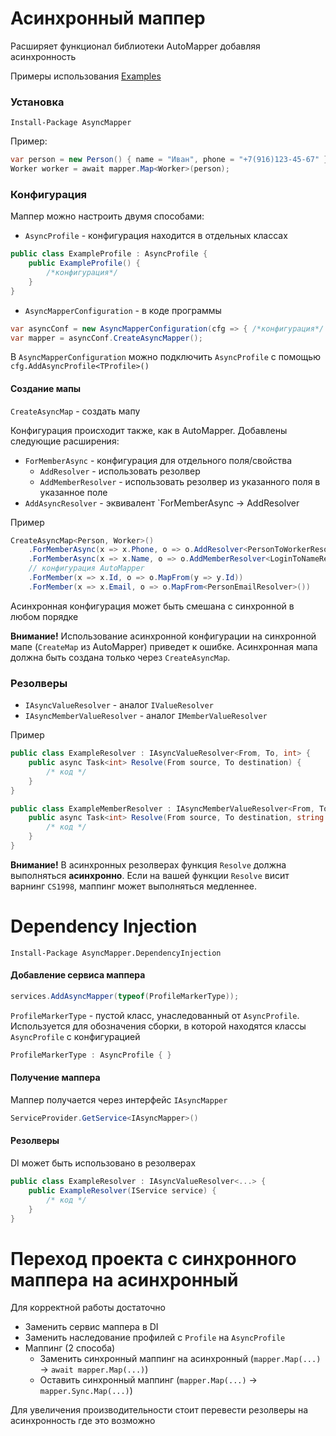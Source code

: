# Асинхронный маппер

Расширяет функционал библиотеки AutoMapper добавляя асинхронность

Примеры использования
[Examples](src/AsyncMapper.Examples)

### Установка
```
Install-Package AsyncMapper
```

Пример:
``` csharp
var person = new Person() { name = "Иван", phone = "+7(916)123-45-67" };
Worker worker = await mapper.Map<Worker>(person);
```

### Конфигурация
Маппер можно настроить двумя способами:

 * `AsyncProfile` - конфигурация находится в отдельных классах
``` csharp
public class ExampleProfile : AsyncProfile {
    public ExampleProfile() {
        /*конфигурация*/
    }
}
```

 * `AsyncMapperConfiguration` - в коде программы
 ``` csharp
var asyncConf = new AsyncMapperConfiguration(cfg => { /*конфигурация*/ });
var mapper = asyncConf.CreateAsyncMapper();
```
В `AsyncMapperConfiguration` можно подключить `AsyncProfile` с помощью `cfg.AddAsyncProfile<TProfile>()`


#### Создание мапы
`CreateAsyncMap` - создать мапу

Конфигурация происходит также, как в AutoMapper. Добавлены следующие расширения:
 * `ForMemberAsync` - конфигурация для отдельного поля/свойства
    * `AddResolver` - использовать резолвер
    * `AddMemberResolver` - использовать резолвер из указанного поля в указанное поле 
 * `AddAsyncResolver` - эквивалент `ForMemberAsync -> AddResolver

Пример
``` csharp
CreateAsyncMap<Person, Worker>()
    .ForMemberAsync(x => x.Phone, o => o.AddResolver<PersonToWorkerResolver>())
    .ForMemberAsync(x => x.Name, o => o.AddMemberResolver<LoginToNameResolver, string>(y => y.Login))
    // конфигурация AutoMapper
    .ForMember(x => x.Id, o => o.MapFrom(y => y.Id))
    .ForMember(x => x.Email, o => o.MapFrom<PersonEmailResolver>())
```
Асинхронная конфигурация может быть смешана с синхронной в любом порядке

**Внимание!** Использование асинхронной конфигурации на синхронной мапе (`CreateMap` из AutoMapper) приведет к ошибке. Асинхронная мапа должна быть создана только через `CreateAsyncMap`.  

### Резолверы
 * `IAsyncValueResolver` - аналог `IValueResolver`
 * `IAsyncMemberValueResolver` - аналог `IMemberValueResolver`

Пример
``` csharp
public class ExampleResolver : IAsyncValueResolver<From, To, int> {
    public async Task<int> Resolve(From source, To destination) {
        /* код */
    }
}

public class ExampleMemberResolver : IAsyncMemberValueResolver<From, To, string, int> {
    public async Task<int> Resolve(From source, To destination, string sourceMember) {
        /* код */
    }
}
```

**Внимание!** В асинхронных резолверах функция `Resolve` должна выполняться **асинхронно**. Если на вашей функции `Resolve` висит варнинг `CS1998`, маппинг может выполняться медленнее.


# Dependency Injection
```
Install-Package AsyncMapper.DependencyInjection
```
#### Добавление сервиса маппера
``` csharp
services.AddAsyncMapper(typeof(ProfileMarkerType));
```
`ProfileMarkerType` - пустой класс, унаследованный от `AsyncProfile`. Используется для обозначения сборки, в которой находятся классы `AsyncProfile` с конфигурацией
```csharp 
ProfileMarkerType : AsyncProfile { }
```

#### Получение маппера
Маппер получается через интерфейс `IAsyncMapper`
``` csharp
ServiceProvider.GetService<IAsyncMapper>()
```

#### Резолверы
DI может быть использовано в резолверах
``` csharp
public class ExampleResolver : IAsyncValueResolver<...> {
    public ExampleResolver(IService service) {
        /* код */
    }
}
```

# Переход проекта с синхронного маппера на асинхронный
Для корректной работы достаточно
 * Заменить сервис маппера в DI
 * Заменить наследование профилей с `Profile` на `AsyncProfile`
 * Маппинг (2 способа)
    * Заменить синхронный маппинг на асинхронный (`mapper.Map(...)` -> `await mapper.Map(...)`)
    * Оставить синхронный маппинг (`mapper.Map(...)` -> `mapper.Sync.Map(...)`)

Для увеличения производительности стоит перевести резолверы на асинхронность где это возможно
